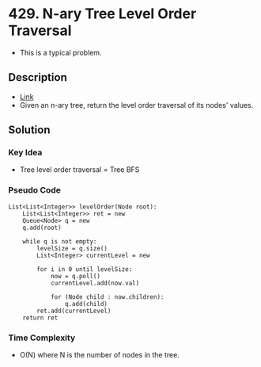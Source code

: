 # 429. N-ary Tree Level Order Traversal
- This is a typical problem.

## Description
- [Link](https://leetcode.com/problems/n-ary-tree-level-order-traversal)
- Given an n-ary tree, return the level order traversal of its nodes' values.

## Solution
### Key Idea
- Tree level order traversal = Tree BFS 

### Pseudo Code
```
List<List<Integer>> levelOrder(Node root):
    List<List<Integer>> ret = new
    Queue<Node> q = new
    q.add(root)

    while q is not empty:
        levelSize = q.size()
        List<Integer> currentLevel = new

        for i in 0 until levelSize:
            now = q.poll()
            currentLevel.add(now.val)

            for (Node child : now.children):
                q.add(child)
        ret.add(currentLevel)
    return ret
```

### Time Complexity
- O(N) where N is the number of nodes in the tree.